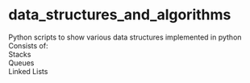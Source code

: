 # data_structures_and_algorithms
Python scripts to show various data structures implemented in python
<br>
Consists of:
<br>
Stacks
<br>
Queues
<br>
Linked Lists
